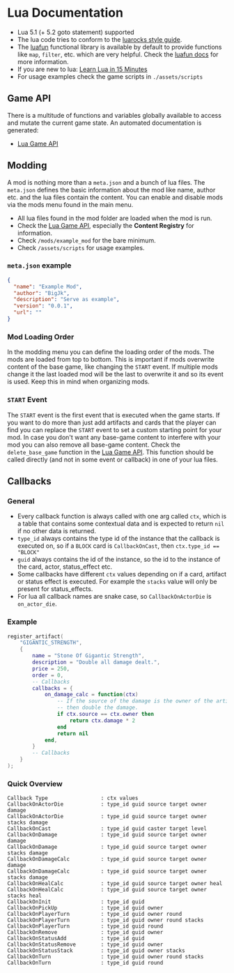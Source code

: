 # Lua Documentation

- Lua 5.1 (+ 5.2 goto statement) supported
- The lua code tries to conform to the [luarocks style guide](https://github.com/luarocks/lua-style-guide).
- The [luafun](https://github.com/luafun/luafun) functional library is available by default to provide functions like `map`, `filter`, etc. which are very helpful. Check the [luafun docs](https://luafun.github.io/index.html) for more information.
- If you are new to lua: [Learn Lua in 15 Minutes](https://tylerneylon.com/a/learn-lua/)
- For usage examples check the game scripts in `./assets/scripts`

## Game API

There is a multitude of functions and variables globally available to access and mutate the current game state. An automated documentation is generated:

- [Lua Game API](./LUA_API_DOCS.md)

## Modding

A mod is nothing more than a `meta.json` and a bunch of lua files. The `meta.json` defines the basic information about the mod like name, author etc. and the lua files contain the content. You can enable and disable mods via the mods menu found in the main menu.

- All lua files found in the mod folder are loaded when the mod is run.
- Check the [Lua Game API](./LUA_API_DOCS.md), especially the **Content Registry** for information.
- Check `/mods/example_mod` for the bare minimum.
- Check `/assets/scripts` for usage examples.

### `meta.json` example

```json
{
  "name": "Example Mod",
  "author": "BigJk",
  "description": "Serve as example",
  "version": "0.0.1",
  "url": ""
}
```

### Mod Loading Order

In the modding menu you can define the loading order of the mods. The mods are loaded from top to bottom. This is important if mods overwrite content of the base game, like changing the `START` event. If multiple mods change it the last loaded mod will be the last to overwrite it and so its event is used. Keep this in mind when organizing mods.

### ``START`` Event

The `START` event is the first event that is executed when the game starts. If you want to do more than just add artifacts and cards that the player can find you can replace the `START` event to set a custom starting point for your mod. In case you don't want any base-game content to interfere with your mod you can also remove all base-game content. Check the `delete_base_game` function in the [Lua Game API](./LUA_API_DOCS.md). This function should be called directly (and not in some event or callback) in one of your lua files.
 

## Callbacks

### General

- Every callback function is always called with one arg called `ctx`, which is a table that contains some contextual data and is expected to return `nil` if no other data is returned.
- `type_id` always contains the type id of the instance that the callback is executed on, so if a `BLOCK` card is `CallbackOnCast`, then `ctx.type_id == "BLOCK"`
- `guid` always contains the id of the instance, so the id to the instance of the card, actor, status_effect etc.
- Some callbacks have different `ctx` values depending on if a card, artifact or status effect is executed. For example the `stacks` value will only be present for status_effects.
- For lua all callback names are snake case, so `CallbackOnActorDie` is `on_actor_die`.

### Example

```lua
register_artifact(
    "GIGANTIC_STRENGTH",
    {
        name = "Stone Of Gigantic Strength",
        description = "Double all damage dealt.",
        price = 250,
        order = 0,
        -- Callbacks
        callbacks = {
            on_damage_calc = function(ctx)
                -- If the source of the damage is the owner of the artifact
                -- then double the damage.
                if ctx.source == ctx.owner then
                    return ctx.damage * 2
                end
                return nil
            end,
        }
        -- Callbacks
    }
);
```

### Quick Overview

```
Callback Type                 : ctx values
CallbackOnActorDie            : type_id guid source target owner damage
CallbackOnActorDie            : type_id guid source target owner stacks damage
CallbackOnCast                : type_id guid caster target level
CallbackOnDamage              : type_id guid source target owner damage
CallbackOnDamage              : type_id guid source target owner stacks damage
CallbackOnDamageCalc          : type_id guid source target owner damage
CallbackOnDamageCalc          : type_id guid source target owner stacks damage
CallbackOnHealCalc            : type_id guid source target owner heal
CallbackOnHealCalc            : type_id guid source target owner stacks heal
CallbackOnInit                : type_id guid
CallbackOnPickUp              : type_id guid owner
CallbackOnPlayerTurn          : type_id guid owner round
CallbackOnPlayerTurn          : type_id guid owner round stacks
CallbackOnPlayerTurn          : type_id guid round
CallbackOnRemove              : type_id guid owner
CallbackOnStatusAdd           : type_id guid
CallbackOnStatusRemove        : type_id guid owner
CallbackOnStatusStack         : type_id guid owner stacks
CallbackOnTurn                : type_id guid owner round stacks
CallbackOnTurn                : type_id guid round
```

